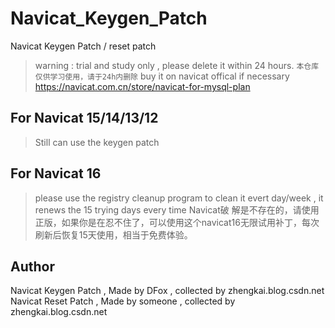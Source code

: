 # Navicat_Keygen_Patch
Navicat Keygen Patch / reset patch

>warning : trial and study only , please delete it within 24 hours.
>`本仓库仅供学习使用，请于24h内删除`
>buy it on navicat offical if necessary https://navicat.com.cn/store/navicat-for-mysql-plan



For Navicat 15/14/13/12
----
>Still can use the keygen patch

For Navicat 16
----
>please use the registry cleanup program to clean it evert day/week , it renews the 15 trying days every time 
>Navicat破 解是不存在的，请使用正版，如果你是在忍不住了，可以使用这个navicat16无限试用补丁，每次刷新后恢复15天使用，相当于免费体验。


Author
----
Navicat Keygen Patch , Made by DFox , collected by zhengkai.blog.csdn.net
Navicat Reset Patch , Made by someone , collected by zhengkai.blog.csdn.net
